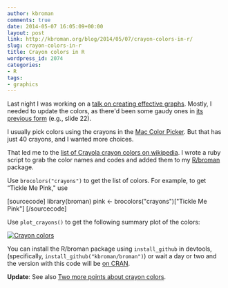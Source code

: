 ```yaml
---
author: kbroman
comments: true
date: 2014-05-07 16:05:09+00:00
layout: post
link: http://kbroman.org/blog/2014/05/07/crayon-colors-in-r/
slug: crayon-colors-in-r
title: Crayon colors in R
wordpress_id: 2074
categories:
- R
tags:
- graphics
---
```


Last night I was working on a [talk on creating effective graphs](https://github.com/kbroman/Talk_Graphs/tree/ictr2014). Mostly, I needed to update the colors, as there'd been some gaudy ones in [its previous form](http://www.biostat.wisc.edu/~kbroman/presentations/ictr2014.pdf) (e.g., slide 22).

I usually pick colors using the crayons in the [Mac Color Picker](https://www.robinwood.com/Catalog/Technical/OtherTuts/MacColorPicker/MacColorPicker.html). But that has just 40 crayons, and I wanted more choices.

That led me to the [list of Crayola crayon colors on wikipedia](http://en.wikipedia.org/wiki/List_of_Crayola_crayon_colors). I wrote a ruby script to grab the color names and codes and added them to my [R/broman](http://github.com/kbroman/broman) package.

Use `brocolors("crayons")` to get the list of colors. For example, to get “Tickle Me Pink," use

[sourcecode]
library(broman)
pink <- brocolors("crayons")["Tickle Me Pink"]
[/sourcecode]

Use `plot_crayons()` to get the following summary plot of the colors:

[![Crayon colors](http://kbroman.files.wordpress.com/2014/05/crayons.png?w=300)](http://kbroman.files.wordpress.com/2014/05/crayons.png)

You can install the R/broman package using `install_github` in devtools, (specifically, `install_github("kbroman/broman")`) or wait a day or two and the version with this code will be [on CRAN](http://cran.r-project.org/web/packages/broman/).

**Update**: See also [Two more points about crayon colors](http://kbroman.org/blog/2014/05/08/two-more-points-about-crayon-colors/).
